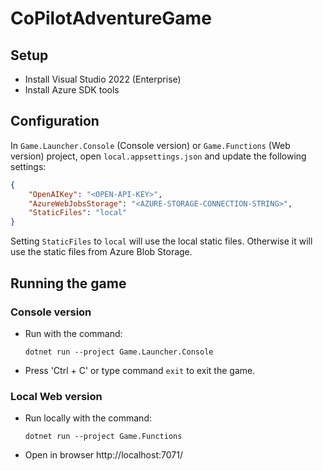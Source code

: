 # CoPilotAdventureGame

## Setup

- Install Visual Studio 2022 (Enterprise)
- Install Azure SDK tools

## Configuration
In `Game.Launcher.Console` (Console version) or `Game.Functions` (Web version) project, open `local.appsettings.json` and update the following settings:
```json
{
    "OpenAIKey": "<OPEN-API-KEY>",
    "AzureWebJobsStorage": "<AZURE-STORAGE-CONNECTION-STRING>",
    "StaticFiles": "local"
}
```

Setting `StaticFiles` to `local` will use the local static files. Otherwise it will use the static files from Azure Blob Storage.

## Running the game

### Console version

- Run with the command:
    ```
    dotnet run --project Game.Launcher.Console
    ```
- Press 'Ctrl + C' or type command `exit` to exit the game.

### Local Web version

- Run locally with the command:
    ```
    dotnet run --project Game.Functions
    ```
- Open in browser http://localhost:7071/
